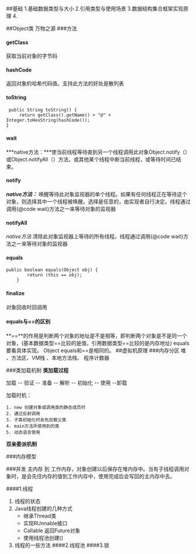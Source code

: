 ##基础
1.基础数据类型与大小
2.引用类型与使用场景
3.数据结构集合框架实现原理
4.


##Object类 万物之源
###方法
#### getClass 
获取当前对象的字节码
#### hashCode
返回对象的哈希代码值。支持此方法的好处是散列表
#### toString
	 public String toString() {
       	 return getClass().getName() + "@" + Integer.toHexString(hashCode());
    }
    	
#### wait   
***native方法：***使当前线程等待直到另一个线程调用此对象Object.notify（）或Object.notifyAll（）方法，或其他某个线程中断当前线程，或等待时间已结束。
#### notify
***native方法：*** 唤醒等待此对象监视器的单个线程。如果有任何线程正在等待这个对象，则选择其中一个线程被唤醒。选择是任意的，由实现者自行决定。线程通过调用{@code wait}方法之一来等待对象的监视器
#### notifyAll
*native方法* 清除此对象监视器上等待的所有线程。线程通过调用{@code wait}方法之一来等待对象的监视器
#### equals

 	public boolean equals(Object obj) {
        	return (this == obj);
    	}
#### finalize 
对象回收时回调用

#### equals与==的区别  

**==**的作用是判断两个对象的地址是不是相等，即判断两个对象是不是同一个对象，(基本数据类型==比较的是值，引用数据类型==比较的是内存地址) equals要看具体实现。 Object equals和==是相同的。
##虚拟机原理
###内存分区
堆  、方法区、VM栈  、本地方法栈、  程序计数器

###类加载机制
**类加载过程**

加载 -- 验证 -- 准备 -- 解析 -- 初始化 -- 使用 --卸载

加载时机：

	1. new 创建对象或调用类的静态成员时 
	2. 通过反射调用
	3. 子类初始化时会先加载父类
	4. main方法所使用到的类
	5. 动态语言使用

**双亲委派机制**

###内存模型

###并发
主内存 到 工作内存，对象创建以后保存在堆内存中。当有子线程调用对象时，是会先住内存的值到工作内存中，使用完成后会写回的主内存中去。

####1.线程
1. 线程的状态
2. Java线程创建的几种方式
	* 继承Thread类
	* 实现RUnnable接口
	* Callable 返回Future对象
	* 使用线程池创建()
3. 线程的一些方法
####2.线程池
####3.锁